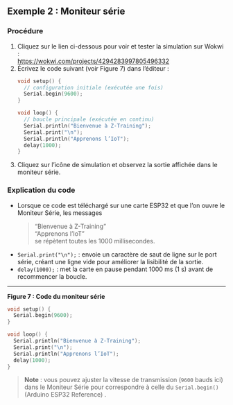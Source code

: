 ## Exemple 2 : Moniteur série  

### Procédure  

1. Cliquez sur le lien ci-dessous pour voir et tester la simulation sur Wokwi :  
   https://wokwi.com/projects/4294283997805496332  
2. Écrivez le code suivant (voir Figure 7) dans l’éditeur :  
   ```cpp
   void setup() {
     // configuration initiale (exécutée une fois)
     Serial.begin(9600);
   }

   void loop() {
     // boucle principale (exécutée en continu)
     Serial.println("Bienvenue à Z-Training");
     Serial.print("\n");
     Serial.println("Apprenons l’IoT");
     delay(1000);
   }
   ```  
3. Cliquez sur l’icône de simulation et observez la sortie affichée dans le moniteur série.  

### Explication du code  

- Lorsque ce code est téléchargé sur une carte ESP32 et que l’on ouvre le Moniteur Série, les messages  
  > “Bienvenue à Z-Training”  
  > “Apprenons l’IoT”  
  se répètent toutes les 1000 millisecondes.  
- `Serial.print("\n");` : envoie un caractère de saut de ligne sur le port série, créant une ligne vide pour améliorer la lisibilité de la sortie.  
- `delay(1000);` : met la carte en pause pendant 1000 ms (1 s) avant de recommencer la boucle.  

---

**Figure 7 : Code du moniteur série**  

```cpp
void setup() {
  Serial.begin(9600);
}

void loop() {
  Serial.println("Bienvenue à Z-Training");
  Serial.print("\n");
  Serial.println("Apprenons l’IoT");
  delay(1000);
}
```  

> **Note** : vous pouvez ajuster la vitesse de transmission (`9600` bauds ici) dans le Moniteur Série pour correspondre à celle du `Serial.begin()` (Arduino ESP32 Reference) .
